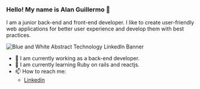 ### Hello! My name is Alan Guillermo 👋
I am a junior back-end and front-end developer. I like to create user-friendly web applications for better user experience and develop them with best practices.

![Blue and White Abstract Technology LinkedIn Banner](https://user-images.githubusercontent.com/31216472/120762612-07582b00-c4dc-11eb-8472-d7ff1e2e7598.png)

- 🔭 I am currently working as a back-end developer.
- 🌱 I am currently learning Ruby on rails and reactjs.
- 📫 How to reach me:
  - [Linkedin](https://www.linkedin.com/in/alang2016/)

<!--
**ALAN1MACIAS/ALAN1MACIAS** is a ✨ _special_ ✨ repository because its `README.md` (this file) appears on your GitHub profile.

Here are some ideas to get you started:

- 🔭 I’m currently working on ...
- 🌱 I’m currently learning ...
- 👯 I’m looking to collaborate on ...
- 🤔 I’m looking for help with ...
- 💬 Ask me about ...
- 📫 How to reach me: ...
- 😄 Pronouns: ...
- ⚡ Fun fact: ...
-->
